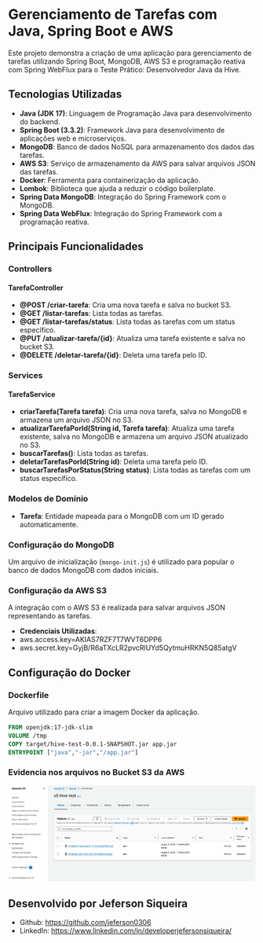 # Gerenciamento de Tarefas com Java, Spring Boot e AWS

Este projeto demonstra a criação de uma aplicação para gerenciamento de tarefas utilizando Spring Boot, MongoDB, AWS S3 e programação reativa com Spring WebFlux para o Teste Prático: Desenvolvedor Java da Hive.

## Tecnologias Utilizadas

- **Java (JDK 17)**: Linguagem de Programação Java para desenvolvimento do backend.
- **Spring Boot (3.3.2)**: Framework Java para desenvolvimento de aplicações web e microserviços.
- **MongoDB**: Banco de dados NoSQL para armazenamento dos dados das tarefas.
- **AWS S3**: Serviço de armazenamento da AWS para salvar arquivos JSON das tarefas.
- **Docker**: Ferramenta para containerização da aplicação.
- **Lombok**: Biblioteca que ajuda a reduzir o código boilerplate.
- **Spring Data MongoDB**: Integração do Spring Framework com o MongoDB.
- **Spring Data WebFlux**: Integração do Spring Framework com a programação reativa.

## Principais Funcionalidades

### Controllers

#### TarefaController

- **@POST /criar-tarefa**: Cria uma nova tarefa e salva no bucket S3.
- **@GET /listar-tarefas**: Lista todas as tarefas.
- **@GET /listar-tarefas/status**: Lista todas as tarefas com um status específico.
- **@PUT /atualizar-tarefa/{id}**: Atualiza uma tarefa existente e salva no bucket S3.
- **@DELETE /deletar-tarefa/{id}**: Deleta uma tarefa pelo ID.

### Services

#### TarefaService

- **criarTarefa(Tarefa tarefa)**: Cria uma nova tarefa, salva no MongoDB e armazena um arquivo JSON no S3.
- **atualizarTarefaPorId(String id, Tarefa tarefa)**: Atualiza uma tarefa existente, salva no MongoDB e armazena um arquivo JSON atualizado no S3.
- **buscarTarefas()**: Lista todas as tarefas.
- **deletarTarefasPorId(String id)**: Deleta uma tarefa pelo ID.
- **buscarTarefasPorStatus(String status)**: Lista todas as tarefas com um status específico.

### Modelos de Domínio

- **Tarefa**: Entidade mapeada para o MongoDB com um ID gerado automaticamente.

### Configuração do MongoDB

Um arquivo de inicialização (`mongo-init.js`) é utilizado para popular o banco de dados MongoDB com dados iniciais.

### Configuração da AWS S3

A integração com o AWS S3 é realizada para salvar arquivos JSON representando as tarefas.

- **Credenciais Utilizadas**: 
- aws.access.key=AKIAS7RZF7T7WVT6DPP6 
- aws.secret.key=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

## Configuração do Docker

### Dockerfile

Arquivo utilizado para criar a imagem Docker da aplicação.

```dockerfile
FROM openjdk:17-jdk-slim
VOLUME /tmp
COPY target/hive-test-0.0.1-SNAPSHOT.jar app.jar
ENTRYPOINT ["java","-jar","/app.jar"]
```

### Evidencia nos arquivos no Bucket S3 da AWS
![img.png](img.png)

## Desenvolvido por Jeferson Siqueira

- Github: https://github.com/jeferson0306
- LinkedIn: https://www.linkedin.com/in/developerjefersonsiqueira/

